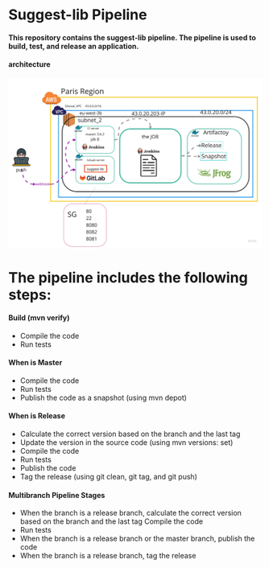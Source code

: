 Suggest-lib Pipeline
===
#### This repository contains the suggest-lib pipeline. The pipeline is used to build, test, and release an application.
#### architecture

![img](suggest.jpg)

The pipeline includes the following steps:
===
#### Build (mvn verify)

- Compile the code
- Run tests

#### When is Master

- Compile the code
- Run tests
- Publish the code as a snapshot (using mvn depot)

#### When is Release

- Calculate the correct version based on the branch and the last tag
- Update the version in the source code (using mvn versions: set)
- Compile the code
- Run tests
- Publish the code
- Tag the release (using git clean, git tag, and git push)

#### Multibranch Pipeline Stages

- When the branch is a release branch, calculate the correct version based on the branch and the last tag
Compile the code
- Run tests
- When the branch is a release branch or the master branch, publish the code
- When the branch is a release branch, tag the release
